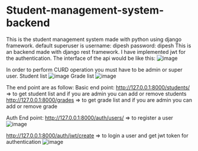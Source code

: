 # Student-management-system-backend
This is the student management system made with python using django framework. default superuser is username: dipesh password: dipesh
This is an backend made with django rest framework.  I have implemented jwt for the authentication.
The interface of the api would be like this: 
![image](https://user-images.githubusercontent.com/63381568/178244021-5d60c50b-e3ef-47e2-9096-a7b5bf3163b5.png)

In order to perform CURD operation you must have to be admin or super user.
Student list
![image](https://user-images.githubusercontent.com/63381568/178244394-4123f96f-d0df-4e25-940e-fe9120c10475.png)
Grade list
![image](https://user-images.githubusercontent.com/63381568/178244496-ebeabdfb-2eb9-4b56-bb63-d56fe5ea34dd.png)

The end point are as follow: 
Basic end point:
http://127.0.0.1:8000/students/ => to get student list and if you are admin you can add or remove students
http://127.0.0.1:8000/grades => to get grade list and if you are admin you can add or remove grade

Auth End point: 
http://127.0.0.1:8000/auth/users/ => to register a user 
![image](https://user-images.githubusercontent.com/63381568/178245017-e1a7392c-0a1e-44dd-b80e-4069f74c9f13.png)

http://127.0.0.1:8000/auth/jwt/create => to login a user and get jwt token for authentication
![image](https://user-images.githubusercontent.com/63381568/178245124-7e56de9c-3d23-4aa2-9f00-2b03f2a64d46.png)
